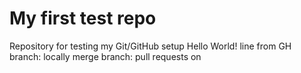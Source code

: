 # My first test repo
Repository for testing my Git/GitHub setup
Hello World!
line from GH
branch: locally merge
branch: pull requests on 
